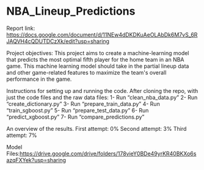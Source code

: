# NBA_Lineup_Predictions
Report link: https://docs.google.com/document/d/11NEw4dDKDKuAeOLAbDk6M7vS_6RJAQVH4cQDUTDCzXk/edit?usp=sharing

Project objectives:
This project aims to create a machine-learning model that predicts the most optimal fifth player for the home team in an NBA game.  This machine learning model should take in the partial lineup data and other game-related features to maximize the team's overall performance in the game.


Instructions for setting up and running the code.
After cloning the repo, with just the code files and the raw data files:
1- Run “clean_nba_data.py”
2- Run “create_dictionary.py”
3- Run “prepare_train_data.py”
4- Run “train_sgboost.py”
5- Run “prepare_test_data.py”
6- Run “predict_xgboost.py”
7- Run “compare_predictions.py”




An overview of the results.
First attempt: 0%
Second attempt: 3%
Third attempt: 7%

Model Files:https://drive.google.com/drive/folders/178vieY0BDe49yrKR40BKXo6sazqFXYek?usp=sharing
